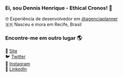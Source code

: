 
### Ei, sou Dennis Henrique - Ethical Cronos! 👋

🤓 Experiência de desenvolvedor em [@agenciaplanner](https://agenciaplanner.com.br/) <br>
🇧🇷 Nasceu e mora em Recife, Brasil <br>

### Encontre-me em outro lugar 🌎

🚀 [Site](https://dennishenrique.com.br) <br>
🐦 [Twitter](https://twitter.com/DH_developer) <br>
📸 [Instagram](https://instagram.com/dennis.henrique) <br>
💼 [LinkedIn](https://www.linkedin.com/in/dennishenrique/) <br>

